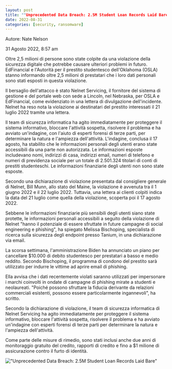 ```yaml
---
layout: post
title: ""Unprecedented Data Breach: 2.5M Student Loan Records Laid Bare""
date: 2022-08-31
categories: [security, ransomware]
---
```


Autore:
Nate Nelson

31 Agosto 2022, 8:57 am

Oltre 2,5 milioni di persone sono state colpite da una violazione della sicurezza digitale che potrebbe causare ulteriori problemi in futuro. EdFinancial e l'Autorità per il prestito studentesco dell'Oklahoma (OSLA) stanno informando oltre 2,5 milioni di prestatari che i loro dati personali sono stati esposti in questa violazione.

Il bersaglio dell'attacco è stato Nelnet Servicing, il fornitore del sistema di gestione e del portale web con sede a Lincoln, nel Nebraska, per OSLA e EdFinancial, come evidenziato in una lettera di divulgazione dell'incidente. Nelnet ha reso nota la violazione ai destinatari del prestito interessati il 21 luglio 2022 tramite una lettera.

Il team di sicurezza informatica ha agito immediatamente per proteggere il sistema informativo, bloccare l'attività sospetta, risolvere il problema e ha avviato un'indagine, con l'aiuto di esperti forensi di terze parti, per determinare la natura e l'ampiezza dell'attività. L'indagine, conclusa il 17 agosto, ha stabilito che le informazioni personali degli utenti erano state accessibili da una parte non autorizzata. Le informazioni esposte includevano nomi, indirizzi di casa, indirizzi email, numeri di telefono e numeri di previdenza sociale per un totale di 2.501.324 titolari di conti di prestiti studenteschi. Le informazioni finanziarie degli utenti non sono state esposte.

Secondo una dichiarazione di violazione presentata dal consigliere generale di Nelnet, Bill Munn, allo stato del Maine, la violazione è avvenuta tra il 1 giugno 2022 e il 22 luglio 2022. Tuttavia, una lettera ai clienti colpiti indica la data del 21 luglio come quella della violazione, scoperta poi il 17 agosto 2022.

Sebbene le informazioni finanziarie più sensibili degli utenti siano state protette, le informazioni personali accessibili a seguito della violazione di Nelnet "hanno il potenziale di essere sfruttate in future campagne di social engineering e phishing", ha spiegato Melissa Bischoping, specialista di ricerca sulla sicurezza degli endpoint presso Tanium, in una dichiarazione via email. 

La scorsa settimana, l'amministrazione Biden ha annunciato un piano per cancellare $10.000 di debito studentesco per prestatari a basso e medio reddito. Secondo Bischoping, il programma di condono del prestito sarà utilizzato per indurre le vittime ad aprire email di phishing. 

Ella avvisa che i dati recentemente violati saranno utilizzati per impersonare i marchi coinvolti in ondate di campagne di phishing mirate a studenti e neolaureati. "Poiché possono sfruttare la fiducia derivante da relazioni commerciali esistenti, possono essere particolarmente ingannevoli", ha scritto.

Secondo la dichiarazione di violazione, il team di sicurezza informatica di Nelnet Servicing ha agito immediatamente per proteggere il sistema informativo, bloccare l'attività sospetta, risolvere il problema e ha avviato un'indagine con esperti forensi di terze parti per determinare la natura e l'ampiezza dell'attività. 

Come parte delle misure di rimedio, sono stati inclusi anche due anni di monitoraggio gratuito del credito, rapporti di credito e fino a $1 milione di assicurazione contro il furto di identità.

!["Unprecedented Data Breach: 2.5M Student Loan Records Laid Bare"](/PirateSec/assets/images/2022-08-31-student-loan-breach-exposes-2-5m-records.png)
